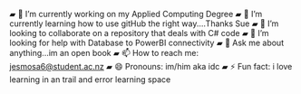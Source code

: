 ▰ 🔭 I’m currently working on my Applied Computing Degree
▰ 🌱 I’m currently learning how to use gitHub the right way....Thanks Sue
▰ 👯 I’m looking to collaborate on a repository that deals with C# code
▰ 🤔 I’m looking for help with Database to PowerBI connectivity
▰ 💬 Ask me about anything...im an open book
▰ 📫 How to reach me: jesmosa6@student.ac.nz
▰ 😄 Pronouns: im/him aka idc
▰ ⚡ Fun fact: i love learning in an trail and error learning space

